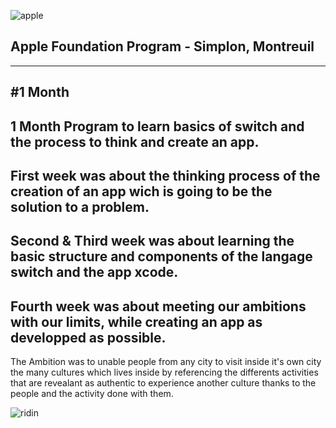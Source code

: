 ![apple](https://media.giphy.com/media/l44Qqz6gO6JiVV3pu/giphy.gif)
## Apple Foundation Program - Simplon, Montreuil
---
#1 Month
---


## 1 Month Program to learn basics of switch and the process to think and create an app.

  First week was about the thinking process of the creation of an app wich is going to be the solution to a problem.
  ---
  Second & Third week was about learning the basic structure and components of the langage switch and the app xcode.
  ---
  Fourth week was about meeting our ambitions with our limits, while creating an app as developped as possible.
  ---

The Ambition was to unable people from any city to visit inside it's own city the many cultures which lives inside by referencing the differents activities that are revealant as authentic to experience another culture thanks to the people and the activity done with them.


![ridin](https://media.giphy.com/media/uAQm7xzHC0OB2VnSz4/giphy.gif)
